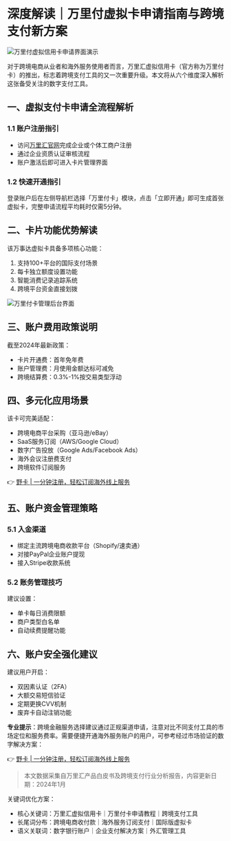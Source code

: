 # 深度解读｜万里付虚拟卡申请指南与跨境支付新方案

![万里付虚拟信用卡申请界面演示](https://bbtdd.com/wp-content/uploads/img/0659599761.webp)

对于跨境电商从业者和海外服务使用者而言，万里汇虚拟信用卡（官方称为万里付卡）的推出，标志着跨境支付工具的又一次重要升级。本文将从六个维度深入解析这张备受关注的数字支付工具。

## 一、虚拟支付卡申请全流程解析

### 1.1 账户注册指引
- 访问[万里汇官网](https://www.worldfirst.com.cn/cn/?ID=6770)完成企业或个体工商户注册
- 通过企业资质认证审核流程
- 账户激活后即可进入卡片管理界面

### 1.2 快速开通指引
登录账户后在左侧导航栏选择「万里付卡」模块，点击「立即开通」即可生成首张虚拟卡，完整申请流程平均耗时仅需5分钟。

## 二、卡片功能优势解读
该万事达虚拟卡具备多项核心功能：
1. 支持100+平台的国际支付场景
2. 每卡独立额度设置功能
3. 智能消费记录追踪系统
4. 跨境平台资金直接划拨

![万里付卡管理后台界面](https://bbtdd.com/wp-content/uploads/img/7640251434313.webp)

## 三、账户费用政策说明
截至2024年最新政策：
- 卡片开通费：首年免年费
- 账户管理费：月使用金额达标可减免
- 跨境结算费：0.3%-1%按交易类型浮动

## 四、多元化应用场景
该卡可完美适配：
- 跨境电商平台采购（亚马逊/eBay）
- SaaS服务订阅（AWS/Google Cloud）
- 数字广告投放（Google Ads/Facebook Ads）
- 海外会议注册费支付
- 跨境软件订阅服务

👉 [野卡 | 一分钟注册，轻松订阅海外线上服务](https://bbtdd.com/yeka)

## 五、账户资金管理策略
### 5.1 入金渠道
- 绑定主流跨境电商收款平台（Shopify/速卖通）
- 对接PayPal企业账户提现
- 接入Stripe收款系统

### 5.2 账务管理技巧
建议设置：
- 单卡每日消费限额
- 商户类型白名单
- 自动续费提醒功能

## 六、账户安全强化建议
建议用户开启：
- 双因素认证（2FA）
- 大额交易短信验证
- 定期更换CVV机制
- 废弃卡自动注销功能

**专业提示**：跨境金融服务选择建议通过正规渠道申请，注意对比不同支付工具的市场定位和服务费率。需要便捷开通海外服务账户的用户，可参考经过市场验证的数字解决方案：

👉 [野卡 | 一分钟注册，轻松订阅海外线上服务](https://bbtdd.com/yeka)

> 本文数据采集自万里汇产品白皮书及跨境支付行业分析报告，内容更新日期：2024年1月
 

关键词优化方案：
- 核心关键词：万里汇虚拟信用卡｜万里付卡申请教程｜跨境支付工具
- 长尾词分布：跨境电商收付款｜海外服务订阅支付｜国际版虚拟卡
- 语义关联词：数字银行账户｜企业支付解决方案｜外汇管理工具